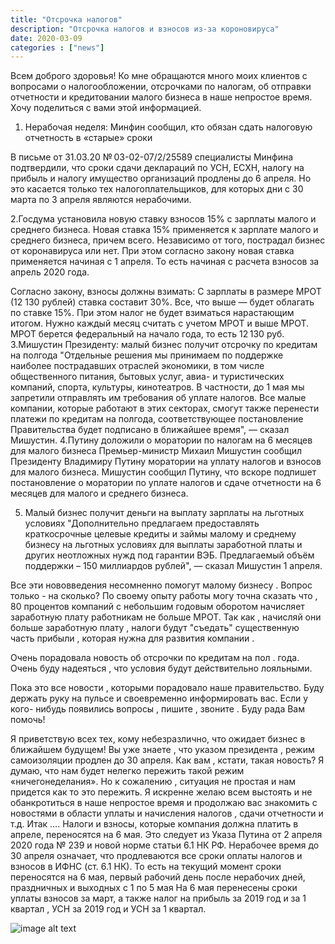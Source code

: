 ```yaml
---
title: "Отсрочка налогов"
description: "Отсрочка налогов и взносов из-за короновируса"
date: 2020-03-09
categories : ["news"]
---
```

Всем доброго здоровья! Ко мне обращаются много моих клиентов с вопросами о налогообложении, отсрочками по налогам, об отправки отчетности и кредитовании малого бизнеса в наше непростое время. Хочу поделиться с вами этой информацией.

1. Нерабочая неделя: Минфин сообщил, кто обязан сдать налоговую отчетность в «старые» сроки

В письме от 31.03.20 № 03-02-07/2/25589 специалисты Минфина подтвердили, что сроки сдачи деклараций по УСН, ЕСХН, налогу на прибыль и налогу имущество организаций продлены до 6 апреля. Но это касается только тех налогоплательщиков, для которых дни с 30 марта по 3 апреля являются нерабочими.

2.Госдума установила новую ставку взносов 15% с зарплаты малого и среднего бизнеса. Новая ставка 15% применяется к зарплате малого и среднего бизнеса, причем всего. Независимо от того, пострадал бизнес от коронавируса или нет. При этом согласно закону новая ставка применяется начиная с 1 апреля. То есть начиная с расчета взносов за апрель 2020 года.

Согласно закону, взносы должны взимать: С зарплаты в размере МРОТ (12 130 рублей) ставка составит 30%. Все, что выше — будет облагать по ставке 15%. При этом налог не будет взиматься нарастающим итогом. Нужно каждый месяц считать с учетом МРОТ и выше МРОТ. МРОТ берется федеральный на начало года, то есть 12 130 руб. 3.Мишустин Президенту: малый бизнес получит отсрочку по кредитам на полгода "Отдельные решения мы принимаем по поддержке наиболее пострадавших отраслей экономики, в том числе общественного питания, бытовых услуг, авиа- и туристических компаний, спорта, культуры, кинотеатров. В частности, до 1 мая мы запретили отправлять им требования об уплате налогов. Все малые компании, которые работают в этих секторах, смогут также перенести платежи по кредитам на полгода, соответствующее постановление Правительства будет подписано в ближайшее время", — сказал Мишустин. 4.Путину доложили о моратории по налогам на 6 месяцев для малого бизнеса Премьер-министр Михаил Мишустин сообщил Президенту Владимиру Путину моратории на уплату налогов и взносов для малого бизнеса.  Мишустин сообщил Путину, что вскоре подпишет постановление о моратории по уплате налогов и сдаче отчетности на 6 месяцев для малого и среднего бизнеса.

5. Малый бизнес получит деньги на выплату зарплаты на льготных условиях "Дополнительно предлагаем предоставлять краткосрочные целевые кредиты и займы малому и среднему бизнесу на льготных условиях для выплаты заработной платы и других неотложных нужд под гарантии ВЭБ. Предлагаемый объём поддержки – 150 миллиардов рублей", — сказал Мишустин 1 апреля.

Все эти нововведения несомненно помогут малому бизнесу . Вопрос только - на сколько? По своему опыту работы могу точна сказать что , 80 процентов компаний с небольшим годовым оборотом начисляет заработную плату работникам не больше МРОТ. Так как  , начисляй они больше заработную плату , налоги будут "съедать" существенную часть прибыли , которая нужна для развития компании .

Очень порадовала новость об отсрочки по кредитам на пол . года. Очень буду надеяться , что условия будут действительно лояльными.

Пока это все новости , которыми порадовало наше правительство. Буду держать руку на пульсе и своевременно информировать вас. Если у кого- нибудь  появились вопросы , пишите , звоните . Буду рада Вам помочь!

Я приветствую всех тех, кому небезразлично, что ожидает бизнес в ближайшем будущем! Вы уже знаете , что указом президента , режим самоизоляции продлен до 30 апреля. Как вам , кстати, такая новость? Я думаю, что нам будет нелегко  пережить такой режим «ничегонеделания». Но к сожалению , ситуация не простая и нам придется как то это пережить. Я искренне желаю всем выстоять и не обанкротиться в наше непростое время и  продолжаю вас знакомить с новостями в области  уплаты и начисления налогов , сдачи отчетности  и т.д. Итак …. Налоги и взносы, которые компания должна платить в апреле, переносятся на 6 мая. Это следует из Указа Путина от 2 апреля 2020 года № 239 и новой норме статьи 6.1 НК РФ. Нерабочее время до 30 апреля означает, что продлеваются все сроки оплаты налогов и взносов в ИФНС (ст. 6.1 НК). То есть на текущий момент сроки переносятся на 6 мая, первый рабочий день после нерабочих дней, праздничных и выходных с 1 по 5 мая На 6 мая перенесены сроки уплаты взносов за март, а также налог на прибыль за 2019 год и за 1 квартал  , УСН за 2019 год и УСН за 1 квартал.

![image alt text](/img/c3b-m.png)
